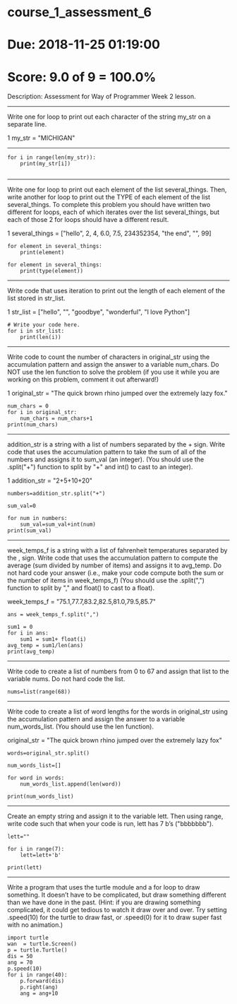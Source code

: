 # course_1_assessment_6

# Due: 2018-11-25 01:19:00

# Score: 9.0 of 9 = 100.0%
Description: Assessment for Way of Programmer Week 2 lesson.

--------------------------------------------------------------------------

Write one for loop to print out each character of the string my_str on a separate line.

1
my_str = "MICHIGAN" <br>

-----------------------------------------------
````
for i in range(len(my_str)):
    print(my_str[i]) 
    
````

---------------------------------------------------

Write one for loop to print out each element of the list several_things. Then, write another for loop to print out the TYPE of each element of the list several_things. To complete this problem you should have written two different for loops, each of which iterates over the list several_things, but each of those 2 for loops should have a different result.

1
several_things = ["hello", 2, 4, 6.0, 7.5, 234352354, "the end", "", 99]


```
for element in several_things:
    print(element)
    
for element in several_things:
    print(type(element))
```

-------------------------------------------------------------------------

Write code that uses iteration to print out the length of each element of the list stored in str_list.

1
str_list = ["hello", "", "goodbye", "wonderful", "I love Python"]



```
# Write your code here.
for i in str_list:
    print(len(i))
```
------------------------------------------------------------------------------------

Write code to count the number of characters in original_str using the accumulation pattern and assign the answer to a variable num_chars. Do NOT use the len function to solve the problem (if you use it while you are working on this problem, comment it out afterward!)

1
original_str = "The quick brown rhino jumped over the extremely lazy fox."

```
num_chars = 0
for i in original_str:
    num_chars = num_chars+1
print(num_chars)    
```
----------------------------------------------------------------------------------

addition_str is a string with a list of numbers separated by the + sign. Write code that uses the accumulation pattern to take the sum of all of the numbers and assigns it to sum_val (an integer). (You should use the .split("+") function to split by "+" and int() to cast to an integer).

1
addition_str = "2+5+10+20"

```
numbers=addition_str.split("+")

sum_val=0

for num in numbers:
    sum_val=sum_val+int(num)
print(sum_val)
```
------------------------------------------------------------------------

week_temps_f is a string with a list of fahrenheit temperatures separated by the , sign. Write code that uses the accumulation pattern to compute the average (sum divided by number of items) and assigns it to avg_temp. Do not hard code your answer (i.e., make your code compute both the sum or the number of items in week_temps_f) (You should use the .split(",") function to split by "," and float() to cast to a float).


week_temps_f = "75.1,77.7,83.2,82.5,81.0,79.5,85.7"

```
ans = week_temps_f.split(",")

sum1 = 0
for i in ans:
    sum1 = sum1+ float(i)
avg_temp = sum1/len(ans)
print(avg_temp)
```

------------------------------------------------------------------------------

Write code to create a list of numbers from 0 to 67 and assign that list to the variable nums. Do not hard code the list.


```
nums=list(range(68))
```
--------------------------------------------------------------------

Write code to create a list of word lengths for the words in original_str using the accumulation pattern and assign the answer to a variable num_words_list. (You should use the len function).


original_str = "The quick brown rhino jumped over the extremely lazy fox"

```
words=original_str.split()

num_words_list=[]

for word in words:
    num_words_list.append(len(word))

print(num_words_list)
```
---------------------------------------------------------------------------------

Create an empty string and assign it to the variable lett. Then using range, write code such that when your code is run, lett has 7 b’s ("bbbbbbb").

```
lett=""

for i in range(7):
    lett=lett+'b'

print(lett)
```
-----------------------------------------------------------------------------

Write a program that uses the turtle module and a for loop to draw something. It doesn’t have to be complicated, but draw something different than we have done in the past. (Hint: if you are drawing something complicated, it could get tedious to watch it draw over and over. Try setting .speed(10) for the turtle to draw fast, or .speed(0) for it to draw super fast with no animation.)

```
import turtle
wan  = turtle.Screen()
p = turtle.Turtle()
dis = 50
ang = 70
p.speed(10)
for i in range(40):
    p.forward(dis)
    p.right(ang)
    ang = ang+10
 ```   
